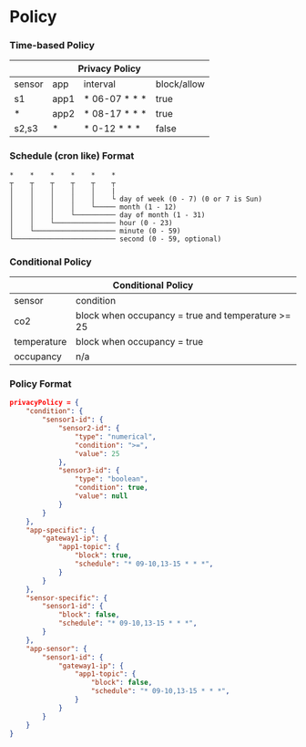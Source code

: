 # Policy

### Time-based Policy
<table class="tg">
<thead>
  <tr>
    <th class="tg-c3ow" colspan="4">Privacy Policy</th>
  </tr>
</thead>
<tbody>
  <tr>
    <td class="tg-c3ow">sensor</td>
    <td class="tg-c3ow">app</td>
    <td class="tg-c3ow">interval</td>
    <td class="tg-c3ow">block/allow</td>
  </tr>
  <tr>
    <td class="tg-c3ow">s1</td>
    <td class="tg-c3ow">app1</td>
    <td class="tg-c3ow">* 06-07 * * *</td>
    <td class="tg-c3ow">true</td>
  </tr>
  <tr>
    <td class="tg-c3ow">*</td>
    <td class="tg-c3ow">app2</td>
    <td class="tg-c3ow">* 08-17 * * *</td>
    <td class="tg-c3ow">true</td>
  </tr>
  <tr>
    <td class="tg-c3ow">s2,s3</td>
    <td class="tg-c3ow">*</td>
    <td class="tg-c3ow">* 0-12 * * *</td>
    <td class="tg-c3ow">false</td>
  </tr>
</tbody>
</table>

### Schedule (cron like) Format
```
*    *    *    *    *    *
┬    ┬    ┬    ┬    ┬    ┬
│    │    │    │    │    |
│    │    │    │    │    └ day of week (0 - 7) (0 or 7 is Sun)
│    │    │    │    └───── month (1 - 12)
│    │    │    └────────── day of month (1 - 31)
│    │    └─────────────── hour (0 - 23)
│    └──────────────────── minute (0 - 59)
└───────────────────────── second (0 - 59, optional)
```
### Conditional Policy
<table class="tg">
<thead>
  <tr>
    <th class="tg-c3ow" colspan="2">Conditional Policy</th>
  </tr>
</thead>
<tbody>
  <tr>
    <td class="tg-c3ow">sensor</td>
    <td class="tg-c3ow">condition</td>
  </tr>
  <tr>
    <td class="tg-c3ow">co2</td>
    <td class="tg-c3ow">block when occupancy = true and temperature &gt;= 25</td>
  </tr>
  <tr>
    <td class="tg-c3ow">temperature</td>
    <td class="tg-c3ow">block when occupancy = true</td>
  </tr>
  <tr>
    <td class="tg-c3ow">occupancy</td>
    <td class="tg-c3ow">n/a</td>
  </tr>
</tbody>
</table>

### Policy Format
```json
privacyPolicy = {
    "condition": {
        "sensor1-id": {
            "sensor2-id": {
                "type": "numerical",
                "condition": ">=",
                "value": 25
            },
            "sensor3-id": {
                "type": "boolean",
                "condition": true,
                "value": null
            }
        }
    },
    "app-specific": {
        "gateway1-ip": {
            "app1-topic": {
                "block": true,
                "schedule": "* 09-10,13-15 * * *",
            }
        }
    },
    "sensor-specific": {
        "sensor1-id": {
            "block": false,
            "schedule": "* 09-10,13-15 * * *",
        }
    },
    "app-sensor": {
        "sensor1-id": {
            "gateway1-ip": {
                "app1-topic": {
                    "block": false,
                    "schedule": "* 09-10,13-15 * * *",
                }
            }
        }
    }
}
```
